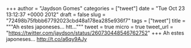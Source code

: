 
+++
author = "Jaydson Gomes"
categories = ["tweet"]
date = "Tue Oct 23 13:12:37 +0000 2012"
draft = false
slug = "72498b75fbbb67792023cbd48a178ea285e936f7"
tags = ["tweet"]
title = """Ah estes japoneses... htt..."""
tweet = true
micro = true
tweet_url = "https://twitter.com/jaydson/status/260730448546762752"
+++
Ah estes japoneses... http://t.co/a6qy9AJy
